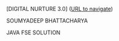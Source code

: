 [DIGITAL NURTURE 3.0]
([URL to navigate](https://github.com/trinity2040/Digital-Nurture-3.0))

SOUMYADEEP BHATTACHARYA

JAVA FSE SOLUTION

